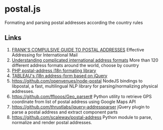 # postal.js
Formating and parsing postal addresses according the country rules

## Links

1.  [FRANK'S COMPULSIVE GUIDE TO POSTAL ADDRESSES](http://www.columbia.edu/~fdc/postal/)
    Effective Addressing for International Mail
2.  [Understanding complicated international address formats](https://www.pcapredict.com/international-address-formats/)
    More than 120 different address formats around the world, choose by country
3.  [PHP postal-address i18n formating library](https://github.com/commerceguys/addressing)
4.  [TABLEAU's i18n address-form based on jQuery](https://github.com/tableau-mkt/jquery.addressfield)
5.  https://github.com/openvenues/node-postal
    NodeJS bindings to libpostal, a fast, multilingual NLP library for parsing/normalizing physical addresses. 
6.  https://github.com/fflooos/Geo_parser#
    Python utility to retrieve GPS coordinate from list of postal address using Google Maps API
7.  https://github.com/thrustlabs/jquery-addressparser
    jQuery plugin to parse a postal address and extract component parts
8.  https://github.com/scaleway/postal-address
    Python module to parse, normalize and render postal addresses.
